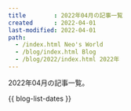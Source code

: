 ```yaml
---
title        : 2022年04月の記事一覧
created      : 2022-04-01
last-modified: 2022-04-01
path:
  - /index.html Neo's World
  - /blog/index.html Blog
  - /blog/2022/index.html 2022年
---
```


2022年04月の記事一覧。

{{ blog-list-dates }}
